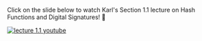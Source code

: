 Click on the slide below to watch Karl's Section 1.1 lecture on Hash Functions and Digital Signatures! 🐹 

[![lecture 1.1 youtube](https://i.imgur.com/eCJgVaw.png)](https://www.youtube.com/watch?v=FLIo_ZjV--U "lecture 1.1 youtube")
